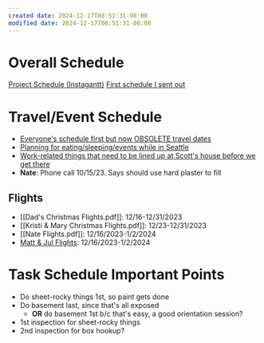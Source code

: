 ```yaml
---
created date: 2024-12-17T08:51:31-08:00
modified date: 2024-12-17T08:51:31-08:00
---
```

# Overall Schedule
[Project Schedule (Instagantt)](https://app.instagantt.com/r/#projects/RnRQUemO8Q78rRD0NrNW/RnRQUemO8Q78rRD0NrNW)
[First schedule I sent out](https://app.instagantt.com/shared/652c613e48a289381d0c1d2f)

# Travel/Event Schedule
- [Everyone's schedule first but now OBSOLETE travel dates](https://docs.google.com/spreadsheets/d/1wyxD0zQsuIkMOZoFazXaHLt-PiXEQNb7LzM3ectNFZs/edit#gid=0)
- [Planning for eating/sleeping/events while in Seattle](https://docs.google.com/document/d/1omJOUQlDnSyKmB_NqdU_OADbNs547PhkIeWXryTxH8w/edit)
- [Work-related things that need to be lined up at Scott's house before we get there](https://docs.google.com/document/d/1SXl2WL8DLj9QCneKKNpgkdJjxQU3-OytSLYd4z41G58/edit)
- **Nate**: Phone call 10/15/23. Says should use hard plaster to fill
## Flights
- [[Dad's Christmas Flights.pdf]]: 12/16-12/31/2023
- [[Kristi & Mary Christmas Flights.pdf]]: 12/23-12/31/2023
- [[Nate Flights.pdf]]: 12/16/2023-1/2/2024
- [Matt & Jul Flights](obsidian://open?vault=Obsidian%20Share%20Vault&file=House%20Rewire%2Fattachments%2FMatt%20%26%20Jul%20Flights.pdf): 12/16/2023-1/2/2024

# Task Schedule Important Points
- Do sheet-rocky things 1st, so paint gets done
- Do basement last, since that's all exposed
	- **OR** do basement 1st b/c that's easy, a good orientation session?
- 1st inspection for sheet-rocky things
- 2nd inspection for box hookup?